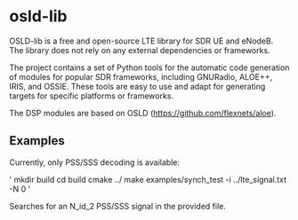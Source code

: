 osld-lib
========

OSLD-lib is a free and open-source LTE library for SDR UE and eNodeB. The library does not rely on any external dependencies or frameworks. 


The project contains a set of Python tools for the automatic code generation of modules for popular SDR frameworks, including GNURadio, ALOE++, IRIS, and OSSIE. These tools are easy to use and adapt for generating targets for specific platforms or frameworks. 

The DSP modules are based on OSLD (https://github.com/flexnets/aloe). 

## Examples

Currently, only PSS/SSS decoding is available:


'
mkdir build
cd build
cmake ../
make
examples/synch_test -i ../lte_signal.txt -N 0 
'

Searches for an N_id_2 PSS/SSS signal in the provided file. 
